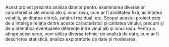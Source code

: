 Acest proiect prezinta  analiza datelor pentru examinarea diverselor  caracteristici ale vinului alb și vinul roșu, cum ar fi aciditatea fixă, aciditatea volatilă, aciditatea citrică, zahărul rezidual, etc. Scopul acestui proiect este de a înțelege relația dintre aceste caracteristici și calitatea vinului, precum și de a identifica eventualele diferențe între vinul alb și vinul roșu.
Pentru a atinge acest scop, vom utiliza diverse tehnici de analiză de date, cum ar fi descrierea statistică, analiza exploratorie de date și modelarea.
